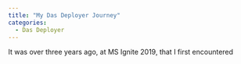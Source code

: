 ```yaml
---
title: "My Das Deployer Journey"
categories:
  - Das Deployer
---
```


It was over three years ago, at MS Ignite 2019, that I first encountered
